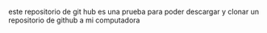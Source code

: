 este repositorio de git hub es una prueba para poder descargar y clonar un repositorio de github a mi computadora
